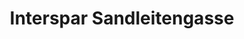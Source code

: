 ---
title: "Interspar Sandleitengasse"
url: /wien/interspar-sandleitengasse-sandleitengasse/
shop: Einkaufszentrum
---